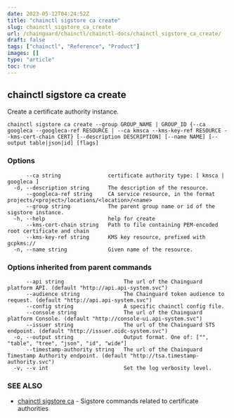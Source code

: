 ```yaml
---
date: 2023-05-12T04:24:52Z
title: "chainctl sigstore ca create"
slug: chainctl_sigstore_ca_create
url: /chainguard/chainctl/chainctl-docs/chainctl_sigstore_ca_create/
draft: false
tags: ["chainctl", "Reference", "Product"]
images: []
type: "article"
toc: true
---
```

## chainctl sigstore ca create

Create a certificate authority instance.

```
chainctl sigstore ca create --group GROUP_NAME | GROUP_ID {--ca googleca --googleca-ref RESOURCE | --ca kmsca --kms-key-ref RESOURCE --kms-cert-chain CERT} [--description DESCRIPTION] [--name NAME] [--output table|json|id] [flags]
```

### Options

```
      --ca string               certificate authority type: [ kmsca | googleca ]
  -d, --description string      The description of the resource.
      --googleca-ref string     CA service resource, in the format projects/<project>/locations/<location>/<name>
      --group string            The parent group name or id of the sigstore instance.
  -h, --help                    help for create
      --kms-cert-chain string   Path to file containing PEM-encoded root certificate and chain
      --kms-key-ref string      KMS key resource, prefixed with gcpkms://
  -n, --name string             Given name of the resource.
```

### Options inherited from parent commands

```
      --api string                   The url of the Chainguard platform API. (default "http://api.api-system.svc")
      --audience string              The Chainguard token audience to request. (default "http://api.api-system.svc")
      --config string                A specific chainctl config file.
      --console string               The url of the Chainguard platform Console. (default "http://console-ui.api-system.svc")
      --issuer string                The url of the Chainguard STS endpoint. (default "http://issuer.oidc-system.svc")
  -o, --output string                Output format. One of: ["", "table", "tree", "json", "id", "wide"]
      --timestamp-authority string   The url of the Chainguard Timestamp Authority endpoint. (default "http://tsa.timestamp-authority.svc")
  -v, --v int                        Set the log verbosity level.
```

### SEE ALSO

* [chainctl sigstore ca](/chainguard/chainctl/chainctl-docs/chainctl_sigstore_ca/)	 - Sigstore commands related to certificate authorities

